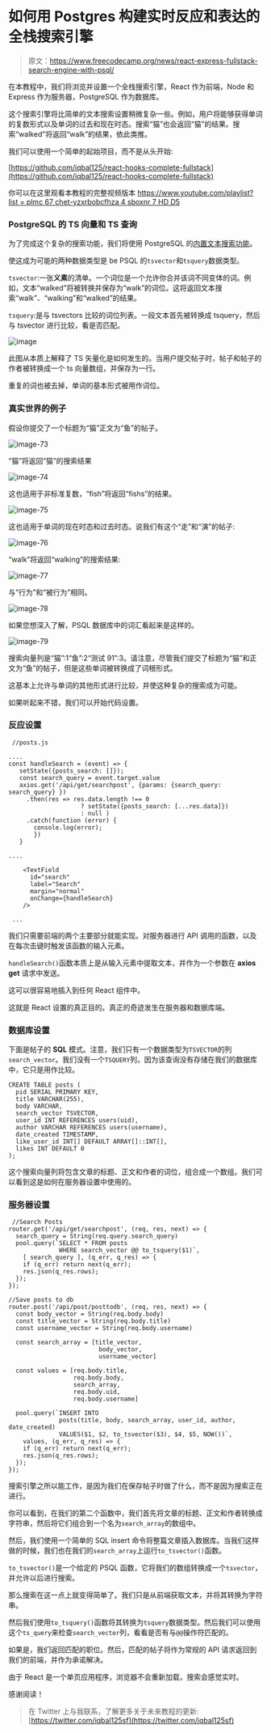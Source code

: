 # 如何用 Postgres 构建实时反应和表达的全栈搜索引擎

> 原文：<https://www.freecodecamp.org/news/react-express-fullstack-search-engine-with-psql/>

在本教程中，我们将浏览并设置一个全栈搜索引擎，React 作为前端，Node 和 Express 作为服务器，PostgreSQL 作为数据库。

这个搜索引擎将比简单的文本搜索设置稍微复杂一些。例如，用户将能够获得单词的复数形式以及单词的过去和现在时态。搜索“猫”也会返回“猫”的结果。搜索“walked”将返回“walk”的结果，依此类推。

我们可以使用一个简单的起始项目，而不是从头开始:

[https://github.com/iqbal125/react-hooks-complete-fullstack](https://github.com/iqbal125/react-hooks-complete-fullstack)

你可以在这里观看本教程的完整视频版本
[https://www.youtube.com/playlist?list = plmc 67 chet-yzxrbobcfhza 4 sboxnr 7 HD D5](https://www.youtube.com/playlist?list=PLMc67XEAt-yzxRboCFHza4SBOxNr7hDD5)

### PostgreSQL 的 TS 向量和 TS 查询

为了完成这个复杂的搜索功能，我们将使用 PostgreSQL 的[内置文本搜索功能](https://www.postgresql.org/docs/10/datatype-textsearch.html)。

使这成为可能的两种数据类型是 be PSQL 的`tsvector`和`tsquery`数据类型。

`tsvector`:一张**义素**的清单。一个词位是一个允许你合并该词不同变体的词。例如，文本“walked”将被转换并保存为“walk”的词位。这将返回文本搜索“walk”、“walking”和“walked”的结果。

`tsquery`:是与 tsvectors 比较的词位列表。一段文本首先被转换成 tsquery，然后与 tsvector 进行比较，看是否匹配。

![image](img/310e4b019be7fe3ddefc91f2fe9f2271.png)

此图从本质上解释了 TS 矢量化是如何发生的。当用户提交帖子时，帖子和帖子的作者被转换成一个 ts 向量数组，并保存为一行。

重复的词也被去掉，单词的基本形式被用作词位。

### 真实世界的例子

假设你提交了一个标题为“猫”正文为“鱼”的帖子。

![image-73](img/d9504fb8a17a27c3999efb73f92d4deb.png)

“猫”将返回“猫”的搜索结果

![image-74](img/beb584414096731a339f25dfc2ff1902.png)

这也适用于非标准复数，“fish”将返回“fishs”的结果。

![image-75](img/43ab3c364cf6a2b93568a93b00efedda.png)

这也适用于单词的现在时态和过去时态。说我们有这个“走”和“演”的帖子:

![image-76](img/9e05e68de4c5912465ea668aae959ae9.png)

“walk”将返回“walking”的搜索结果:

![image-77](img/da4f9c6678cb9f643026b52a9946ffe6.png)

与“行为”和“被行为”相同。

![image-78](img/d29056cbfdd7b4c45312e70fc799f8e5.png)

如果您想深入了解，PSQL 数据库中的词汇看起来是这样的。

![image-79](img/79936b8cd28318c73ea15dddbb50ed23.png)

搜索向量列是“猫”:1“鱼”:2“测试 91”:3。请注意，尽管我们提交了标题为“猫”和正文为“鱼”的帖子，但是这些单词被转换成了词根形式。

这基本上允许与单词的其他形式进行比较，并使这种复杂的搜索成为可能。

如果听起来不错，我们可以开始代码设置。

### 反应设置

```
 //posts.js

.... 
const handleSearch = (event) => {
   setState({posts_search: []});
   const search_query = event.target.value
   axios.get('/api/get/searchpost', {params: {search_query: search_query} })
     .then(res => res.data.length !== 0
                    ? setState({posts_search: [...res.data]})
                    : null )
     .catch(function (error) {
       console.log(error);
       })
   }

....

    <TextField
      id="search"
      label="Search"
      margin="normal"
      onChange={handleSearch}
    />

 ...
```

我们只需要前端的两个主要部分就能实现。对服务器进行 API 调用的函数，以及在每次击键时触发该函数的输入元素。

`handleSearch()`函数本质上是从输入元素中提取文本，并作为一个参数在 **axios get** 请求中发送。

这可以很容易地插入到任何 React 组件中。

这就是 React 设置的真正目的。真正的奇迹发生在服务器和数据库端。

### 数据库设置

下面是帖子的 **SQL** 模式。注意，我们只有一个数据类型为`TSVECTOR`的列`search_vector`。我们没有一个`TSQUERY`列，因为该查询没有存储在我们的数据库中，它只是用作比较。

```
CREATE TABLE posts (
  pid SERIAL PRIMARY KEY,
  title VARCHAR(255),
  body VARCHAR,
  search_vector TSVECTOR,
  user_id INT REFERENCES users(uid),
  author VARCHAR REFERENCES users(username),
  date_created TIMESTAMP,
  like_user_id INT[] DEFAULT ARRAY[]::INT[],
  likes INT DEFAULT 0
);
```

这个搜索向量列将包含文章的标题、正文和作者的词位，组合成一个数组。我们可以看到这是如何在服务器设置中使用的。

### 服务器设置

```
 //Search Posts
router.get('/api/get/searchpost', (req, res, next) => {
  search_query = String(req.query.search_query)
  pool.query(`SELECT * FROM posts
              WHERE search_vector @@ to_tsquery($1)`,
    [ search_query ], (q_err, q_res) => {
    if (q_err) return next(q_err);
    res.json(q_res.rows);
  });
});

//Save posts to db
router.post('/api/post/posttodb', (req, res, next) => {
  const body_vector = String(req.body.body)
  const title_vector = String(req.body.title)
  const username_vector = String(req.body.username)

  const search_array = [title_vector,
                         body_vector, 
                         username_vector]

  const values = [req.body.title, 
                  req.body.body, 
                  search_array, 
                  req.body.uid, 
                  req.body.username]

  pool.query(`INSERT INTO
              posts(title, body, search_array, user_id, author, date_created)
              VALUES($1, $2, to_tsvector($3), $4, $5, NOW())`,
    values, (q_err, q_res) => {
    if (q_err) return next(q_err);
    res.json(q_res.rows);
  });
}); 
```

搜索引擎之所以能工作，是因为我们在保存帖子时做了什么，而不是因为搜索正在进行。

你可以看到，在我们的第二个函数中，我们首先将文章的标题、正文和作者转换成字符串，然后将它们组合到一个名为`search_array`的数组中。

然后，我们使用一个简单的 SQL insert 命令将整篇文章插入数据库。当我们这样做的时候，我们也在我们的`search_array`上运行`to_tsvector()`函数。

`to_tsvector()`是一个给定的 PSQL 函数，它将我们的数组转换成一个`tsvector`，并允许以后进行搜索。

那么搜索在这一点上就变得简单了。我们只是从前端获取文本，并将其转换为字符串。

然后我们使用`to_tsquery()`函数将其转换为`tsquery`数据类型。然后我们可以使用这个`ts_query`来检查`search_vector`列，看看是否有与`@@`操作符匹配的。

如果是，我们返回匹配的职位。然后，匹配的帖子将作为常规的 API 请求返回到我们的前端，并作为承诺解决。

由于 React 是一个单页应用程序，浏览器不会重新加载，搜索会感觉实时。

感谢阅读！

> 在 Twitter 上与我联系，了解更多关于未来教程的更新:[https://twitter.com/iqbal125sf](https://twitter.com/iqbal125sf)